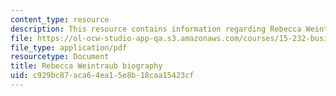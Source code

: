 ```yaml
---
content_type: resource
description: This resource contains information regarding Rebecca Weintraub biography.
file: https://ol-ocw-studio-app-qa.s3.amazonaws.com/courses/15-232-business-model-innovation-global-health-in-frontier-markets-fall-2013/c929bc87aca64ea15e8b18caa15423cf_MIT_15_232F13_10_Rebe_Weint.pdf
file_type: application/pdf
resourcetype: Document
title: Rebecca Weintraub biography
uid: c929bc87-aca6-4ea1-5e8b-18caa15423cf
---
```

